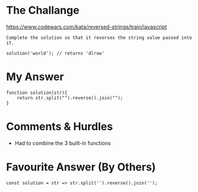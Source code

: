 # The Challange

https://www.codewars.com/kata/reversed-strings/train/javascript

```
Complete the solution so that it reverses the string value passed into it.

solution('world'); // returns 'dlrow'
```

# My Answer

```
function solution(str){
    return str.split("").reverse().join("");
}
```

# Comments & Hurdles

* Had to combine the 3 built-in functions

# Favourite Answer (By Others)
```
const solution = str => str.split('').reverse().join('');
```